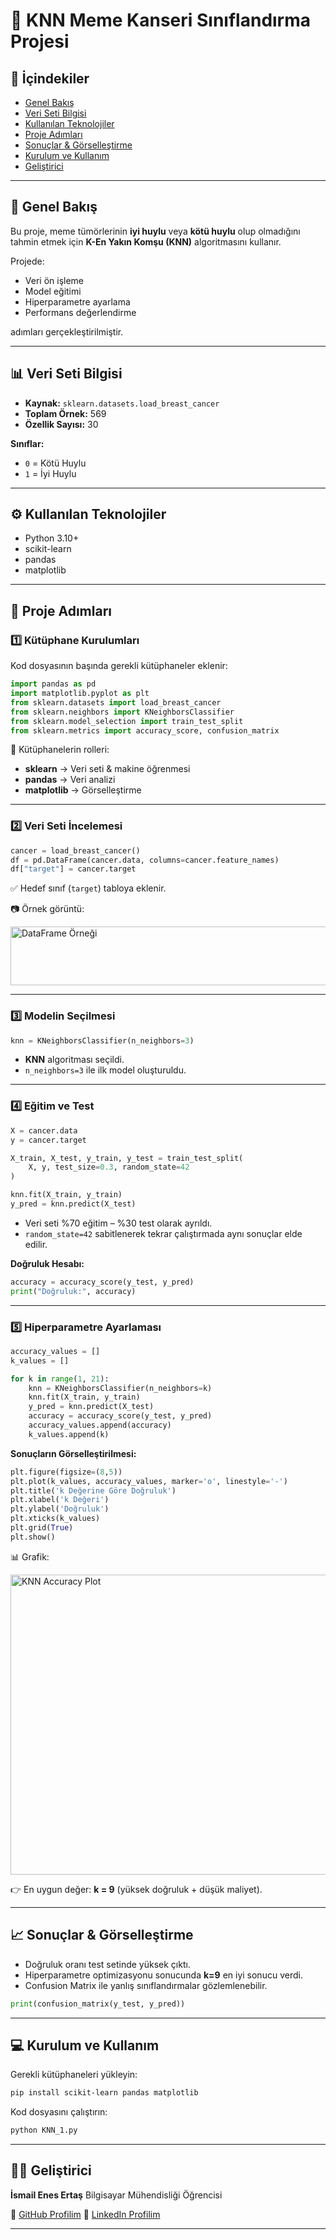# 🧬 KNN Meme Kanseri Sınıflandırma Projesi

## 📑 İçindekiler

* [Genel Bakış](#-genel-bakış)
* [Veri Seti Bilgisi](#-veri-seti-bilgisi)
* [Kullanılan Teknolojiler](#%EF%B8%8F-kullanılan-teknolojiler)
* [Proje Adımları](#-proje-adımları)
* [Sonuçlar & Görselleştirme](#-sonuçlar--görselleştirme)
* [Kurulum ve Kullanım](#-kurulum-ve-kullanım)
* [Geliştirici](#-geliştirici)

---

## 🔎 Genel Bakış

Bu proje, meme tümörlerinin **iyi huylu** veya **kötü huylu** olup olmadığını tahmin etmek için **K-En Yakın Komşu (KNN)** algoritmasını kullanır.

Projede:

* Veri ön işleme
* Model eğitimi
* Hiperparametre ayarlama
* Performans değerlendirme

adımları gerçekleştirilmiştir.

---

## 📊 Veri Seti Bilgisi

* **Kaynak:** `sklearn.datasets.load_breast_cancer`
* **Toplam Örnek:** 569
* **Özellik Sayısı:** 30

**Sınıflar:**

* `0` = Kötü Huylu
* `1` = İyi Huylu

---

## ⚙️ Kullanılan Teknolojiler

* Python 3.10+
* scikit-learn
* pandas
* matplotlib

---

## 🚀 Proje Adımları

### 1️⃣ Kütüphane Kurulumları

Kod dosyasının başında gerekli kütüphaneler eklenir:

```python
import pandas as pd
import matplotlib.pyplot as plt
from sklearn.datasets import load_breast_cancer
from sklearn.neighbors import KNeighborsClassifier
from sklearn.model_selection import train_test_split
from sklearn.metrics import accuracy_score, confusion_matrix
```

📌 Kütüphanelerin rolleri:

* **sklearn** → Veri seti & makine öğrenmesi
* **pandas** → Veri analizi
* **matplotlib** → Görselleştirme

---

### 2️⃣ Veri Seti İncelemesi

```python
cancer = load_breast_cancer()
df = pd.DataFrame(cancer.data, columns=cancer.feature_names)
df["target"] = cancer.target
```

✅ Hedef sınıf (`target`) tabloya eklenir.

📷 Örnek görüntü:

<img width="648" height="94" alt="DataFrame Örneği" src="https://github.com/user-attachments/assets/0d8b60cf-4f25-4e46-9639-13a3bfebe807" />

---

### 3️⃣ Modelin Seçilmesi

```python
knn = KNeighborsClassifier(n_neighbors=3)
```

* **KNN** algoritması seçildi.
* `n_neighbors=3` ile ilk model oluşturuldu.

---

### 4️⃣ Eğitim ve Test

```python
X = cancer.data
y = cancer.target

X_train, X_test, y_train, y_test = train_test_split(
    X, y, test_size=0.3, random_state=42
)

knn.fit(X_train, y_train)
y_pred = knn.predict(X_test)
```

* Veri seti %70 eğitim – %30 test olarak ayrıldı.
* `random_state=42` sabitlenerek tekrar çalıştırmada aynı sonuçlar elde edilir.

**Doğruluk Hesabı:**

```python
accuracy = accuracy_score(y_test, y_pred)
print("Doğruluk:", accuracy)
```

---

### 5️⃣ Hiperparametre Ayarlaması

```python
accuracy_values = []
k_values = []

for k in range(1, 21):
    knn = KNeighborsClassifier(n_neighbors=k)
    knn.fit(X_train, y_train)
    y_pred = knn.predict(X_test)
    accuracy = accuracy_score(y_test, y_pred)
    accuracy_values.append(accuracy)
    k_values.append(k)
```

**Sonuçların Görselleştirilmesi:**

```python
plt.figure(figsize=(8,5))
plt.plot(k_values, accuracy_values, marker='o', linestyle='-')
plt.title('k Değerine Göre Doğruluk')
plt.xlabel('k Değeri')
plt.ylabel('Doğruluk')
plt.xticks(k_values)
plt.grid(True)
plt.show()
```

📊 Grafik:

<img width="640" height="480" alt="KNN Accuracy Plot" src="https://github.com/user-attachments/assets/5c4ab85d-0498-45bc-8941-473fa0831b51" />

👉 En uygun değer: **k = 9** (yüksek doğruluk + düşük maliyet).

---

## 📈 Sonuçlar & Görselleştirme

* Doğruluk oranı test setinde yüksek çıktı.
* Hiperparametre optimizasyonu sonucunda **k=9** en iyi sonucu verdi.
* Confusion Matrix ile yanlış sınıflandırmalar gözlemlenebilir.

```python
print(confusion_matrix(y_test, y_pred))
```

---

## 💻 Kurulum ve Kullanım

Gerekli kütüphaneleri yükleyin:

```bash
pip install scikit-learn pandas matplotlib
```

Kod dosyasını çalıştırın:

```bash
python KNN_1.py
```

---

## 👨‍💻 Geliştirici

**İsmail Enes Ertaş**
Bilgisayar Mühendisliği Öğrencisi

🔗 [GitHub Profilim](https://github.com/ismailenesertas)
🔗 [LinkedIn Profilim](https://www.linkedin.com/in/ismail-enes-ertas)

---

